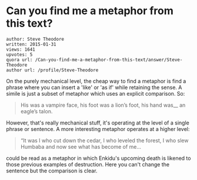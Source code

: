 # Can you find me a metaphor from this text?

	author: Steve Theodore
	written: 2015-01-31
	views: 1641
	upvotes: 5
	quora url: /Can-you-find-me-a-metaphor-from-this-text/answer/Steve-Theodore
	author url: /profile/Steve-Theodore


On the purely mechanical level, the cheap way to find a metaphor is find a phrase where you can insert a 'like' or 'as if' while retaining the sense. A simile is just a subset of metaphor which uses an explicit comparison. So: 



>  His was a _<like>_  vampire face, his foot was _<like>_  a lion’s foot, his hand was_<like>_  an eagle’s talon.


However, that's really mechanical stuff, it's operating at the level of a single phrase or sentence. A more interesting metaphor operates at a higher level:



> “It was I who cut down the cedar, I who leveled the forest, I who slew Humbaba and now see what has become of me...


could be read as a metaphor in which Enkidu's upcoming death is likened to those previous examples of destruction. Here you can't change the sentence but the comparison is clear.

